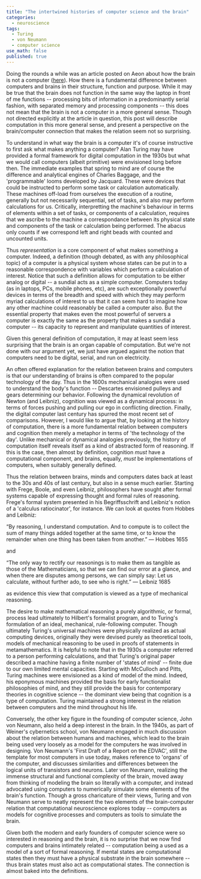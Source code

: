 ```yaml
---
title: "The intertwined histories of computer science and the brain"
categories:
  - neuroscience
tags:
  - Turing
  - von Neumann
  - computer science
use_math: false
published: true
---
```


Doing the rounds a while was an article posted on Aeon about how the brain is not a computer ([here](https://aeon.co/essays/your-brain-does-not-process-information-and-it-is-not-a-computer)). How there is a fundamental difference between computers and brains in their structure, function and purpose. While it may be true that the brain does not function in the same way the laptop in front of me functions -- processing bits of information in a predominantly serial fashion, with separated memory and processing components -- this does not mean that the brain is not a computer in a more general sense. Though not directed explicitly at the article in question, this post will describe computation in this more general sense, and present a perspective on the brain/computer connection that makes the relation seem not so surprising. 

To understand in what way the brain is a computer it's of course instructive to first ask what makes anything a computer? Alan Turing may have provided a formal framework for digital computation in the 1930s but what we would call computers (albeit primitive) were envisioned long before then. The immediate examples that spring to mind are of course the difference and analytical engines of Charles Baggage, and the 'programmable' looms developed by Jacquard. These were devices that could be instructed to perform some task or calculation automatically. These machines off-load from ourselves the execution of a routine, generally but not necessarily sequential, set of tasks, and also may perform calculations for us. Critically, interpretting the machine's behaviour in terms of elements within a set of tasks, or components of a calculation, requires that we ascribe to the machine a correspondance between its physical state and components of the task or calculation being performed. The abacus only counts if we correspond left and right beads with counted and uncounted units. 

Thus _representation_ is a core component of what makes something a computer. Indeed, a definition (though debated, as with any philosophical topic) of a computer is a physical system whose states can be put in to a reasonable correspondence with variables which perform a calculation of interest. Notice that such a definition allows for computation to be either analog or digital -- a sundial acts as a simple computer. Computers today (as in laptops, PCs, mobile phones, etc), are such exceptionally powerful devices in terms of the breadth and speed with which they may perform myriad calculations of interest to us that it can seem hard to imagine how any other machine could reasonably be called a computer also. But the essential property that makes even the most powerful of servers a computer is exactly the same as the property that makes a sundial a computer -- its capacity to represent and manipulate quantities of interest.

Given this general definition of computation, it may at least seem less surprising that the brain is an organ capable of computation. But we're not done with our argument yet, we just have argued against the notion that computers need to be digital, serial, and run on electricity. 

An often offered explanation for the relation between brains and computers is that our understanding of brains is often compared to the popular technology of the day. Thus in the 1600s mechanical analogies were used to understand the body's function -- Descartes envisioned pulleys and gears determining our behavior. Following the dynamical revolution of Newton (and Leibniz), cognition was viewed as a dynamical process: in terms of forces pushing and pulling our ego in conflicting direction. Finally, the digital computer last century has spurred the most recent set of comparisons. However, I would like to argue that, by looking at the history of computation, there is a more fundamental relation between computers and cognition then merely a metaphor in terms of 'the technology of the day'. Unlike mechanical or dynamical analogies previously, the history of computation itself reveals itself as a kind of abstracted form of reasoning. If this is the case, then almost by definition, cognition _must_ have a computational component, and brains, equally, _must_ be implementations of computers, when suitably generally defined.

Thus the relation between brains, minds and computers dates back at least to the 30s and 40s of last century, but also in a sense much earlier. Starting with Frege, Boole, and even Leibniz, philosophers have sought after formal systems capable of expressing thought and formal rules of reasoning. Frege's formal system presented in his Begriffsschrift and Leibniz's notion of a 'calculus ratiocinator', for instance. We can look at quotes from Hobbes and Leibniz:

“By reasoning, I understand computation. And to compute is to collect the sum of many things added together at the same time, or to know the remainder when one thing has been taken from another.” — Hobbes 1655

and

“The only way to rectify our reasonings is to make them as tangible as those of the Mathematicians, so that we can find our error at a glance, and when there are disputes among persons, we can simply say: Let us calculate, without further ado, to see who is right.” — Leibniz 1685

as evidence this view that computation is viewed as a type of mechanical reasoning. 

The desire to make mathematical reasoning a purely algorithmic, or formal, process lead ultimately to Hilbert's formalist program, and to Turing's formulation of an ideal, mechanical, rule-following computer. Though ultimately Turing's universal machines were physically realized as actual computing devices, originally they were devised purely as theoretical tools, models of mechanical reasoning to be used in proofs of statements in metamathematics. It is helpful to note that in the 1930s a computer referred to a person performing calculations, and that Turing's original paper described a machine having a finite number of 'states of mind' -- finite due to our own limited mental capacities. Starting with McCulloch and Pitts, Turing machines were envisioned as a kind of model of the mind. Indeed, his eponymous machines provided the basis for early functionalist philosophies of mind, and they still provide the basis for contemporary theories in cognitive science -- the dominant view being that cognition is a type of computation. Turing maintained a strong interest in the relation between computers and the mind throughout his life.

Conversely, the other key figure in the founding of computer science, John von Neumann, also held a deep interest in the brain. In the 1940s, as part of Weiner's cybernetics school, von Neumann engaged in much discussion about the relation between humans and machines, which lead to the brain being used very loosely as a model for the computers he was involved in designing. Von Neumann's 'First Draft of a Report on the EDVAC', still the template for most computers in use today, makes reference to 'organs' of the computer, and discusses similarities and differences between the logical units of transistors and neurons. Later von Neumann, realizing the immense structural and functional complexity of the brain, moved away from thinking of modeling the brain so literally with a computer, and instead advocated using computers to numerically simulate some elements of the brain's function. Though a gross charicature of their views, Turing and von Neumann serve to neatly represent the two elements of the brain-computer relation that computational neuroscience explores today -- computers as models for cognitive processes and computers as tools to simulate the brain. 

Given both the modern and early founders of computer science were so interested in reasoning and the brain, it is no surprise that we now find computers and brains intimately related -- computation being a used as a model of a sort of formal reasoning. If mental states are computational states then they must have a physical substrate in the brain somewhere -- thus brain states must also act as computational states. The connection is almost baked into the definitions. 